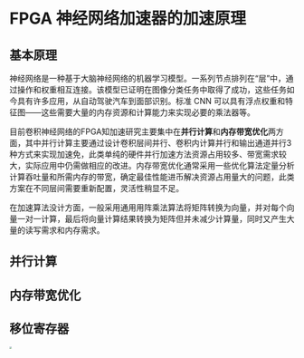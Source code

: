 # FPGA 神经网络加速器的加速原理

##   基本原理

神经网络是一种基于大脑神经网络的机器学习模型。一系列节点排列在“层”中，通过操作和权重相互连接。该模型已证明在图像分类任务中取得了成功，这些任务如今具有许多应用，从自动驾驶汽车到面部识别。标准 CNN 可以具有浮点权重和特征图——这些需要大量的内存资源和计算能力来实现必要的乘法器等。

目前卷积神经网络的FPGA知加速研究主要集中在**并行计算**和**内存带宽优化**两方面，其中并行计算主要通过设计卷积层间并行、卷积内计算并行和输出通道并行3种方式来实现加速免，此类单纯的硬件并行加速方法资源占用较多、带宽需求较大，实际应用中仍需做相应的改进。内存带宽优化通常采用一些优化算法定量分析计算吞吐量和所需内存的带宽，确定最佳性能进币解决资源占用量大的问题，此类方案在不同层间需要重新配置，灵活性稍显不足。

在加速算法没计方面，一般采用通用用阵乘法算法将矩阵转换为向量，并对每个向量一对一计算，最后将向量计算结果转换为矩阵但并未减少计算量，同时又产生大量的读写需求和内存需求。

## 并行计算



## 内存带宽优化

##  移位寄存器

<img src="C:\Users\26825\Desktop\集创赛\校内初赛\题目\picture\shift_ram.jpg" style="zoom: 25%;" />
